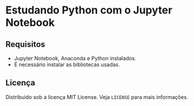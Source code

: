# Estudando Python com o Jupyter Notebook
## Requisitos
- Jupyter Notebook, Anaconda e Python instalados.
- É necessário instalar as bibliotecas usadas.

## Licença
Distribuido sob a licença MIT License. Veja `LICENSE` para mais informações.
